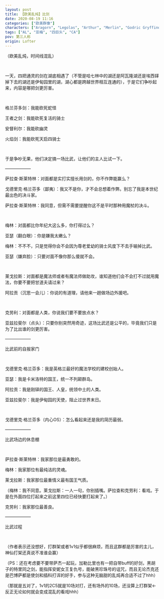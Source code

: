 ```yaml
---
layout: post
title: 【欧美乱炖】比剑
date: 2020-08-19 11:16
categories: ["欧美群像"]
characters: ["Aragorn", "Legolas", "Arthur", "Merlin", "Godric Gryffindor", "Salazar Slytherin", "Aziraphale", "Crowley"]
tags: ["AL", "亚梅", "四巨头", "CA"]
pov: 第三人称
origin: Lofter
---
```


（欧美乱炖，时间线混乱）

<br>

一天，四把通灵的剑在湖底相遇了（不管是哈七林中的湖还是阿瓦隆湖还是埃西铎掉下去的湖还是伊甸园里的湖，湖心都是跨越世界相互连通的），于是它们争吵起来，内容是哪把剑更厉害。

<br>

格兰芬多剑：我能砍死蛇怪

王者之剑：我能砍死复活的骑士

安督利尔：我能砍幽灵

火焰剑：我能砍死天启四骑士

<br>

于是争吵无果，他们决定搞一场比武，让他们的主人比试一下。

——————

萨拉查·斯莱特林：对面都是实打实擅长用剑的，你不作弊能赢么？

戈德里克·格兰芬多（鄙夷）：我又不是你，才不会总想着作弊。别忘了我是本世纪最出色的决斗家。

萨拉查·斯莱特林：我同意，但需不需要提醒你这不是平时那种用魔杖的决斗。

<br>

梅林：对面都比你年纪大这么多，你打得过么？

亚瑟（翻白眼）：你是嫌我太嫩么？

梅林：不不不，只是觉得你会不会因为尊老爱幼的骑士风度下不去手输掉比武。

亚瑟（嫌弃脸）：只要对面不像你那么傻就不会。

<br>

莱戈拉斯：对面都是魔法师或者有魔法师做助攻，谁知道他们会不会打不过就用魔法，你要不要把甘道夫请过来？

阿拉贡（沉思一会儿）：你说的有道理，请他来一趟做场边外援吧。

<br>

克劳利：对面都是人类，你说我们要不要放点水？

亚兹拉斐尔（点头）：只要你别突然用奇迹，这场比武还是公平的，毕竟我们只是为了比出谁的剑更厉害。

——————

比武前的自报家门

<br>

戈德里克·格兰芬多：我是英格兰最好的魔法学校的建校创始人。

亚瑟：我是卡米洛特的国王，统一不列颠群岛。

阿拉贡：我是刚铎的国王、人皇，统领中土的人类。

亚兹拉斐尔：我是伊甸园的天使，阻止过世界末日。

<br>

戈德里克·格兰芬多（内心OS）：怎么看起来还是我的简历最弱。

——————

比武场边的休息棚

<br>

萨拉查·斯莱特林：我家那位是最勇敢的。

梅林：我家那位有最纯洁的灵魂。

莱戈拉斯：我家那位最重情义最有国王气质。

（梅林：我不同意。莱戈拉斯：一人一句，你别插嘴。萨拉查和克劳利：看戏。于是在外面四位打起来之前这里四位已经快要打起来了。）

克劳利：我家那位最善良。

——————

比武过程

<br>

（作者表示还没想好，打群架或者1v1似乎都很麻烦，而且这群都是厉害的主儿，神仙打架还真说不准谁会赢）

（PS：还在考虑要不要带萨杰一起玩，加勒比里也有一把自带buff的好剑，黑胡子的特里同之剑，能指挥安妮女王复仇号，能破黑珍珠号的诅咒，而且无论杰克还是巴博萨都是使剑和插科打诨的好手，参与这种无脑甜的乱炖再合适不过了hhh）

（那就是五对了，1v1的2C5就是10场对打，还有场外的10场，还没算上打群架←反正无论如何就会变成混乱的看戏hhh）
